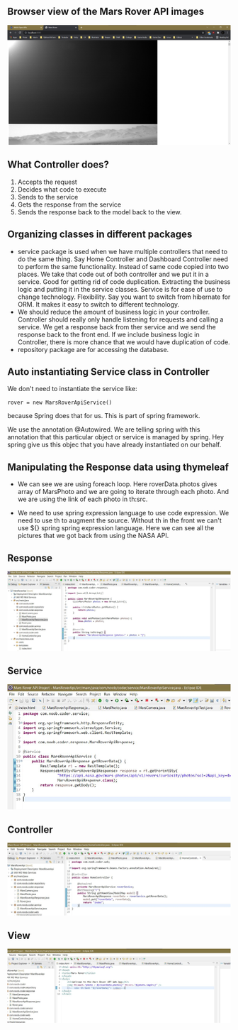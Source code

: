 ## Browser view of the Mars Rover API images

![Browser](browser.png)

## What Controller does?

1. Accepts the request
2. Decides what code to execute 
3. Sends to the service
4. Gets the response from the service
5. Sends the response back to the model back to the view.

## Organizing classes in different packages

- service package is used when we have multiple controllers that need to do the same thing. 
Say Home Controller and Dashboard Controller need to perform the same functionality. Instead of same code copied into two places. We take that code out of both controller and we put it in a service. Good for getting rid of code duplication. Extracting the business logic and putting it in the service classes. Service is for ease of use to change technology. Flexibility. Say you want to switch from hibernate for ORM. It makes it easy to switch to different technology. 
- We should reduce the amount of business logic in your controller. Controller should really only handle listening for requests and calling a service. We get a response back from ther service and we send the response back to the front end. If we include business logic in Controller, there is more chance that we would have duplication of code.
- repository package are for accessing the database. 

## Auto instantiating Service class in Controller
We don't need to instantiate the service like:
```
rover = new MarsRoverApiService()
```
because Spring does that for us. This is part of spring framework.

We use the annotation @Autowired. We are telling spring with this annotation that this particular object or service is managed by spring. Hey spring give us this objec that you have already instantiated on our behalf. 

## Manipulating the Response data using thymeleaf

- We can see we are using foreach loop. Here roverData.photos gives array of MarsPhoto and we are going to iterate through each photo. And we are using the link of each photo in th:src.

- We need to use spring expression language to use code expression. We need to use th to augment the source. Without th in the front we can't use ${} spring spring expression language. Here we can see all the pictures that we got back from using the NASA API.

## Response
![Response](response.jpg)

## Service
![Service](service.jpg)

## Controller
![Controller](controller.jpg)

## View
![View](view.jpg)